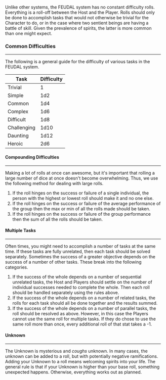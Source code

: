 Unlike other systems, the FEUDAL system has no constant difficulty rolls. Everything is a roll-off between the Host and the Player. Rolls should only be done to accomplish tasks that would not otherwise be trivial for the Character to do, or in the case where two sentient beings are having a battle of skill. Given the prevalence of spirits, the latter is more common than one might expect.
### Common Difficulties
---
The following is a general guide for the difficulty of various tasks in the FEUDAL system.

| Task | Difficulty |
| ---- | ---- |
| Trivial | 1 |
| Simple | 1d2 |
| Common | 1d4 |
| Complex | 1d6 |
| Difficult | 1d8 |
| Challenging | 1d10 |
| Daunting | 1d12 |
| Heroic | 2d6 |
#### Compounding Difficulties
---
Making a lot of rolls at once can awesome, but it's important that rolling a large number of dice at once doesn't become overwhelming. Thus, we use the following method for dealing with large rolls. 
1. If the roll hinges on the success or failure of a single individual, the person with the highest or lowest roll should make it and no one else.
2. If the roll hinges on the success or failure of the average performance of the group then the max or min of all the rolls made should be taken.
3. If the roll hinges on the success or failure of the group performance then the sum of all the rolls should be taken.
#### Multiple Tasks
---
Often times, you might need to accomplish a number of tasks at the same time. If these tasks are fully unrelated, then each task should be solved separately. Sometimes the success of a greater objective depends on the success of a number of other tasks. These break into the following categories.
1. If the success of the whole depends on a number of sequential unrelated tasks, the Host and Players should settle on the number of individual successes needed to complete the whole. Then each roll should be handled separately using the rules above.
2. If the success of the whole depends on a number of related tasks, the rolls for each task should all be done together and the results summed.
3. If the success of the whole depends on a number of parallel tasks, the roll should be resolved as above. However, in this case the Players cannot use the same roll for multiple tasks. If they do chose to use the same roll more than once, every additional roll of that stat takes a -1.
#### Unknown
---
The Unknown is mysterious and *coughs* unknown. In many cases, the unknown can be added to a roll, but with potentially negative ramifications. Adding your Unknown to a roll means welcoming spirits into your life. The general rule is that if your Unknown is higher than your base roll, something unexpected happens. Otherwise, everything works out as planned.